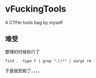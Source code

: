 # vFuckingTools

A CTFer tools bag by myself

## 难受

整理的时候执行了

`find . -type f | grep ".\!*" | xargs rm`

于是就悲剧了，，，，